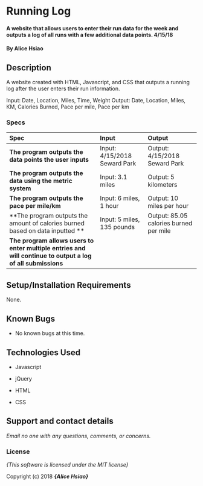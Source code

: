 # Running Log

#### A website that allows users to enter their run data for the week and outputs a log of all runs with a few additional data points. 4/15/18

#### By **Alice Hsiao**

## Description

A website created with HTML, Javascript, and CSS that outputs a running log after the user enters their run information.

Input: Date, Location, Miles, Time, Weight
Output: Date, Location, Miles, KM, Calories Burned, Pace per mile, Pace per km

### Specs
| Spec | Input | Output |
| :-------------     | :------------- | :------------- |
| **The program outputs the data points the user inputs** | Input: 4/15/2018 Seward Park| Output: 4/15/2018 Seward Park |
| **The program outputs the data using the metric system** | Input: 3.1 miles | Output: 5 kilometers  |
| **The program outputs the pace per mile/km** | Input: 6 miles, 1 hour | Output: 10 miles per hour |
| **The program outputs the amount of calories burned based on data inputted ** | Input: 5 miles, 135 pounds | Output: 85.05 calories burned per mile |
| **The program allows users to enter multiple entries and will continue to output a log of all submissions** |

## Setup/Installation Requirements

None.

## Known Bugs
* No known bugs at this time.

## Technologies Used
* Javascript

* jQuery

* HTML

* CSS

## Support and contact details

_Email no one with any questions, comments, or concerns._

### License

*{This software is licensed under the MIT license}*

Copyright (c) 2018 **_{Alice Hsiao}_**
